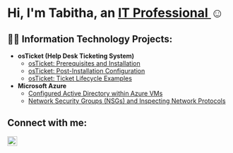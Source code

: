<h1>Hi, I'm Tabitha, an <a href="https://linkedin.com/in/tabithacostello">IT Professional </a>☺</h1>


<h2>👨‍💻 Information Technology Projects:</h2>

- <b>osTicket (Help Desk Ticketing System)</b>
  - [osTicket: Prerequisites and Installation](https://github.com/tabithalcostello/osticket-prereqs)
  - [osTicket: Post-Installation Configuration](https://github.com/tabithalcostello/post-install-config)
  - [osTicket: Ticket Lifecycle Examples](https://github.com/tabithalcostello/ticket-lifecycle)
- <b>Microsoft Azure</b>
  - [Configured Active Directory within Azure VMs](https://github.com/tabithalcostello/configure-ad)
  - [Network Security Groups (NSGs) and Inspecting Network Protocols](https://github.com/tabithalcostello/azure-network-protocols)

<h2> Connect with me:</h2>

[<img align="left" alt="Tabitha | LinkedIn" width="22px" src="https://cdn.jsdelivr.net/npm/simple-icons@v3/icons/linkedin.svg" />][linkedin]


[linkedin]: linkedin.com/in/tabithacostello
